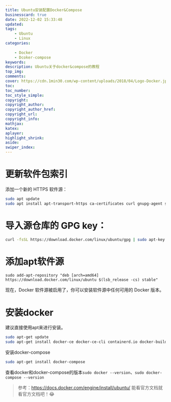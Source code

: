 ```yaml
---
title: Ubuntu安装配置Docker&Compose
businesscard: true
date: 2022-12-02 15:33:48
updated:
tags: 
    - Ubuntu
    - Linux
categories: 
    
    - Docker
    - Dcoker-compose
keywords:
description: Ubuntu关于docker&compose的教程
top_img:
comments:
cover: https://cdn.1min30.com/wp-content/uploads/2018/04/Logo-Docker.jpg
toc:
toc_number:
toc_style_simple:
copyright:
copyright_author:
copyright_author_href:
copyright_url:
copyright_info:
mathjax:
katex:
aplayer:
highlight_shrink:
aside:
swiper_index: 
---
```

# 更新软件包索引
添加一个新的 HTTPS 软件源：
```bash
sudo apt update
sudo apt install apt-transport-https ca-certificates curl gnupg-agent software-properties-common
```
# 导入源仓库的 GPG key：
```bash
curl -fsSL https://download.docker.com/linux/ubuntu/gpg | sudo apt-key add -
```

# 添加apt软件源
```
sudo add-apt-repository "deb [arch=amd64] https://download.docker.com/linux/ubuntu $(lsb_release -cs) stable"
```
现在，Docker 软件源被启用了，你可以安装软件源中任何可用的 Docker 版本。

# 安装docker
建议直接使用apt来进行安装。
```bash
sudo apt-get update
sudo apt-get install docker-ce docker-ce-cli containerd.io docker-buildx-plugin
```
安装docker-compose
```bash
sudo apt-get install docker-compose
```
查看docker和docker-compose的版本`sudo docker --version`、`sudo docker-compose --version`
> 参考：https://docs.docker.com/engine/install/ubuntu/
>能看官方文档就看官方文档吧！😂